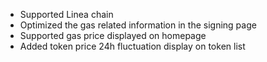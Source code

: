 - Supported Linea chain
- Optimized the gas related information in the signing page
- Supported gas price displayed on homepage
- Added token price 24h fluctuation display on token list